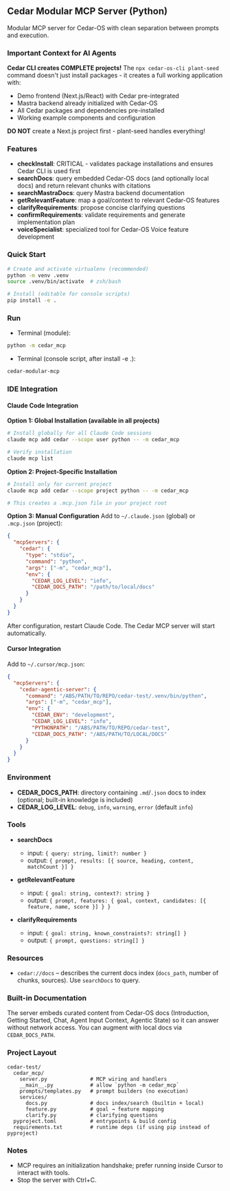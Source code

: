 ## Cedar Modular MCP Server (Python)

Modular MCP server for Cedar-OS with clean separation between prompts and execution.

### Important Context for AI Agents

**Cedar CLI creates COMPLETE projects!** The `npx cedar-os-cli plant-seed` command doesn't just install packages - it creates a full working application with:
- Demo frontend (Next.js/React) with Cedar pre-integrated
- Mastra backend already initialized with Cedar-OS
- All Cedar packages and dependencies pre-installed
- Working example components and configuration

**DO NOT** create a Next.js project first - plant-seed handles everything!

### Features
- **checkInstall**: CRITICAL - validates package installations and ensures Cedar CLI is used first
- **searchDocs**: query embedded Cedar-OS docs (and optionally local docs) and return relevant chunks with citations
- **searchMastraDocs**: query Mastra backend documentation
- **getRelevantFeature**: map a goal/context to relevant Cedar-OS features
- **clarifyRequirements**: propose concise clarifying questions
- **confirmRequirements**: validate requirements and generate implementation plan
- **voiceSpecialist**: specialized tool for Cedar-OS Voice feature development

### Quick Start
```bash
# Create and activate virtualenv (recommended)
python -m venv .venv
source .venv/bin/activate  # zsh/bash

# Install (editable for console scripts)
pip install -e .
```

### Run
- Terminal (module):
```bash
python -m cedar_mcp
```

- Terminal (console script, after install -e .):
```bash
cedar-modular-mcp
```

### IDE Integration

#### Claude Code Integration

**Option 1: Global Installation (available in all projects)**
```bash
# Install globally for all Claude Code sessions
claude mcp add cedar --scope user python -- -m cedar_mcp

# Verify installation
claude mcp list
```

**Option 2: Project-Specific Installation**
```bash
# Install only for current project
claude mcp add cedar --scope project python -- -m cedar_mcp

# This creates a .mcp.json file in your project root
```

**Option 3: Manual Configuration**
Add to `~/.claude.json` (global) or `.mcp.json` (project):
```json
{
  "mcpServers": {
    "cedar": {
      "type": "stdio",
      "command": "python",
      "args": ["-m", "cedar_mcp"],
      "env": {
        "CEDAR_LOG_LEVEL": "info",
        "CEDAR_DOCS_PATH": "/path/to/local/docs"
      }
    }
  }
}
```

After configuration, restart Claude Code. The Cedar MCP server will start automatically.

#### Cursor Integration
Add to `~/.cursor/mcp.json`:
```json
{
  "mcpServers": {
    "cedar-agentic-server": {
      "command": "/ABS/PATH/TO/REPO/cedar-test/.venv/bin/python",
      "args": ["-m", "cedar_mcp"],
      "env": {
        "CEDAR_ENV": "development",
        "CEDAR_LOG_LEVEL": "info",
        "PYTHONPATH": "/ABS/PATH/TO/REPO/cedar-test",
        "CEDAR_DOCS_PATH": "/ABS/PATH/TO/LOCAL/DOCS" 
      }
    }
  }
}
```

### Environment
- **CEDAR_DOCS_PATH**: directory containing `.md`/`.json` docs to index (optional; built-in knowledge is included)
- **CEDAR_LOG_LEVEL**: `debug`, `info`, `warning`, `error` (default `info`)

### Tools
- **searchDocs**
  - input: `{ query: string, limit?: number }`
  - output: `{ prompt, results: [{ source, heading, content, matchCount }] }`

- **getRelevantFeature**
  - input: `{ goal: string, context?: string }`
  - output: `{ prompt, features: { goal, context, candidates: [{ feature, name, score }] } }`

- **clarifyRequirements**
  - input: `{ goal: string, known_constraints?: string[] }`
  - output: `{ prompt, questions: string[] }`

### Resources
- `cedar://docs` – describes the current docs index (`docs_path`, number of chunks, sources). Use `searchDocs` to query.

### Built-in Documentation
The server embeds curated content from Cedar-OS docs (Introduction, Getting Started, Chat, Agent Input Context, Agentic State) so it can answer without network access. You can augment with local docs via `CEDAR_DOCS_PATH`.

### Project Layout
```text
cedar-test/
  cedar_mcp/
    server.py              # MCP wiring and handlers
    __main__.py            # allow `python -m cedar_mcp`
    prompts/templates.py   # prompt builders (no execution)
    services/
      docs.py              # docs index/search (builtin + local)
      feature.py           # goal → feature mapping
      clarify.py           # clarifying questions
  pyproject.toml           # entrypoints & build config
  requirements.txt         # runtime deps (if using pip instead of pyproject)
```

### Notes
- MCP requires an initialization handshake; prefer running inside Cursor to interact with tools.
- Stop the server with Ctrl+C.


